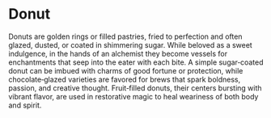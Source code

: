 # Donut

Donuts are golden rings or filled pastries, fried to perfection and often glazed, dusted, or coated in shimmering sugar. While beloved as a sweet indulgence, in the hands of an alchemist they become vessels for enchantments that seep into the eater with each bite. A simple sugar‑coated donut can be imbued with charms of good fortune or protection, while chocolate‑glazed varieties are favored for brews that spark boldness, passion, and creative thought. Fruit‑filled donuts, their centers bursting with vibrant flavor, are used in restorative magic to heal weariness of both body and spirit.

